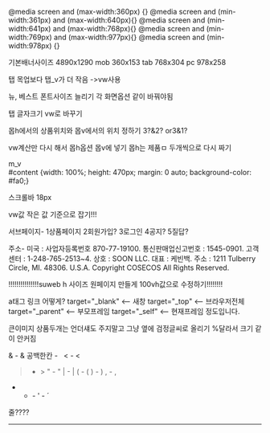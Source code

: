 @media screen and (max-width:360px) {}
@media screen and (min-width:361px) and (max-width:640px){}
@media screen and (min-width:641px) and (max-width:768px){}
@media screen and (min-width:769px) and (max-width:977px){}
@media screen and (min-width:978px) {}

기본배너사이즈 4890x1290
mob 360x153
tab 768x304
pc 978x258

탭 목업보다 탭_v가 더 작음 ->vw사용

뉴, 베스트 폰트사이즈 늘리기 각 화면옵션 같이 바꿔야됨

탭 글자크기 vw로 바꾸기


몹h에서의 상품위치와
몹v에서의 위치 정하기
3?&2? or3&1?

vw계산만 다시 해서 몹h옵션 몹v에 넣기 몹h는 제품ㅁ 두개씩으로 다시 짜기


m_v  
#content {width: 100%; height: 470px; margin: 0 auto; background-color: #fa0;}


스크롤바 18px


vw값 작은 값 기준으로 잡기!!!


서브페이지-
1상품페이지
2회원가입?
3로그인
4공지?
5질답?

주소-
미국 : 사업자등록번호 870-77-19100.  통신판매업신고번호 : 1545-0901.
고객센터 : 1-248-765-2513~4.
상호 : SOON LLC.  대표 : 케빈백.  주소 : 1211 Tulberry Circle, MI. 48306. U.S.A.
Copyright COSECOS All Rights Reserved.



!!!!!!!!!!!!!!!suweb h 사이즈 원페이지 만들게 100vh값으로 수정하기!!!!!!!!


a태그 링크 어떻게?
target="_blank" <-- 새창
target="_top" <-- 브라우저전체
target="_parent" <-- 부모프레임
target="_self" <-- 현재프레임
정도입니다.

큰이미지 상품두개는 언더섀도 주지말고 그냥 옆에 검정글씨로 올리기 %달라서 크기 같이 안커짐


& - &amp;
공백한칸 - &nbsp;
< - &lt;
> - &gt;
" - &quot;
| - &#124;
( - &#40;
) - &#41;
, - &#44;
- - &#45;
' - &acute;

줄????
<hr />
